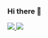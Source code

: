 ### Hi there 👋

<a href="https://t.me/wolfcod">
    <img src="https://img.shields.io/badge/-wolfcod-blue?style=for-the-badge&logo=Telegram&logoColor=white&labelColor=0088cc&color=229ED9">
</a>

<!--
**wolfcod/wolfcod** is a ✨ _special_ ✨ repository because its `README.md` (this file) appears on your GitHub profile.

Here are some ideas to get you started:

- 🔭 I’m currently working on ...
- 🌱 I’m currently learning ...
- 👯 I’m looking to collaborate on ...
- 🤔 I’m looking for help with ...
- 💬 Ask me about ...
- 📫 How to reach me: ...
- 😄 Pronouns: ...
- ⚡ Fun fact: ...
-->

<img src="https://github-readme-stats.vercel.app/api?username=wolfcod&show_icons=true&theme=dark&title_color=d0d0d0&icon_color=d81000&text_color=e0e0e0&bg_color=383838">
